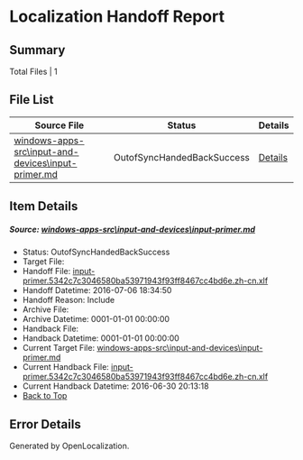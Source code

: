 # <a name='report-top'></a> Localization Handoff Report

## Summary
 Total Files | 1

## File List
 Source File | Status | Details 
 ----------- | ------ | ------- 
 [windows-apps-src\input-and-devices\input-primer.md](https://github.com/Microsoft/windows-apps/blob/fe012189566a20203b2bf8cae72f80655eeadfd1/windows-apps-src/input-and-devices/input-primer.md) | OutofSyncHandedBackSuccess | [Details](#6084a49a8d8d9884c3bd777160ca219059d1654b2983)

## Item Details
##### <a name='6084a49a8d8d9884c3bd777160ca219059d1654b2983'></a> Source: [windows-apps-src\input-and-devices\input-primer.md](https://github.com/Microsoft/windows-apps/blob/fe012189566a20203b2bf8cae72f80655eeadfd1/windows-apps-src/input-and-devices/input-primer.md)
* Status: OutofSyncHandedBackSuccess
* Target File: 
* Handoff File: [input-primer.5342c7c3046580ba53971943f93ff8467cc4bd6e.zh-cn.xlf](https://github.com/Microsoft/WDG.handoff/blob/2997c4c1db5851f2a8af7cc9cfbb8ff9e0df26f7/ol-handoff/Microsoft/windows-apps.zh-cn/master/input-primer.5342c7c3046580ba53971943f93ff8467cc4bd6e.zh-cn.xlf)
* Handoff Datetime: 2016-07-06 18:34:50
* Handoff Reason: Include
* Archive File: 
* Archive Datetime: 0001-01-01 00:00:00
* Handback File: 
* Handback Datetime: 0001-01-01 00:00:00
* Current Target File: [windows-apps-src\input-and-devices\input-primer.md](https://github.com/Microsoft/windows-apps.zh-cn/blob/58514041e5577d4e930103b2dec876c5b4137287/windows-apps-src/input-and-devices/input-primer.md)
* Current Handback File: [input-primer.5342c7c3046580ba53971943f93ff8467cc4bd6e.zh-cn.xlf](https://github.com/Microsoft/WDG.handback/blob/d1ee1e724d0568bda4bc3fbdeb825d6edcbcb51e/ol-handback/Microsoft/windows-apps.zh-cn/master/input-primer.5342c7c3046580ba53971943f93ff8467cc4bd6e.zh-cn.xlf)
* Current Handback Datetime: 2016-06-30 20:13:18
* [Back to Top](#report-top)


## Error Details

Generated by OpenLocalization.

